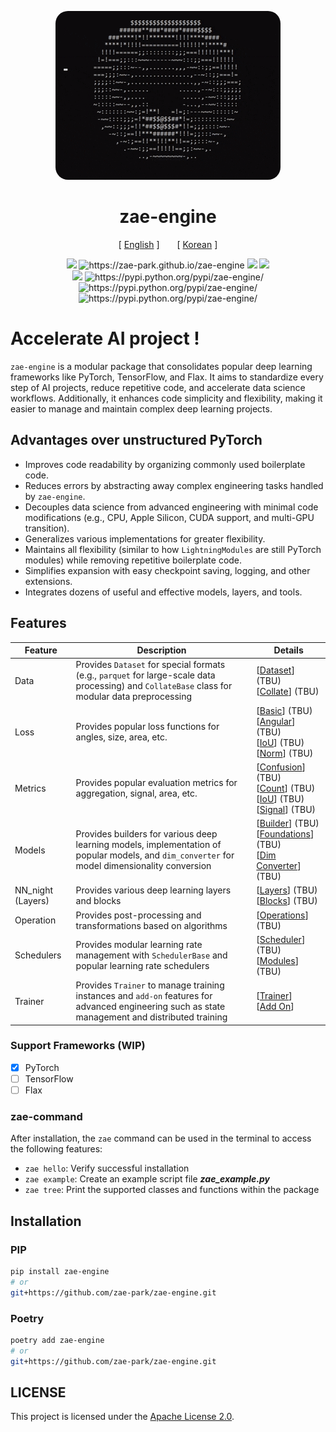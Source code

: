 <div align="center">

<p align="center">
  <img src="assets/img/spinning_ascii_donut.gif" style="border-radius: 20px">
  <br />
</p>

# zae-engine
[ <a href="./README.md">English</a> ]
<span style="display: inline-block; width: 20px;"></span>
[ <a href="./README-ko.md">Korean</a> ]
</div>

<p align="center">
    <img src="https://github.com/zae-park/zae-engine/actions/workflows/build_test.yml/badge.svg">
    <img src="https://github.com/zae-park/zae-engine/actions/workflows/document_deploy.yml/badge.svg" alt="https://zae-park.github.io/zae-engine">
    <img src="https://github.com/zae-park/zae-engine/actions/workflows/unittest_badge.yml/badge.svg">
    <img src="https://github.com/zae-park/zae-engine/actions/workflows/wandb_test.yml/badge.svg">
    </br>
    <img src="https://codecov.io/gh/zae-park/zae-engine/graph/badge.svg?token=4BENXZJHPF">
    <img src="https://img.shields.io/pypi/pyversions/zae-engine.svg" alt="https://pypi.python.org/pypi/zae-engine/">
    <img src="https://img.shields.io/pypi/v/zae-engine.svg" alt="https://pypi.python.org/pypi/zae-engine/">
    <img src="https://img.shields.io/pypi/dm/zae-engine.svg" alt="https://pypi.python.org/pypi/zae-engine/">
  <br />
</p>

# Accelerate AI project !

`zae-engine` is a modular package that consolidates popular deep learning frameworks like PyTorch, TensorFlow, and Flax.
It aims to standardize every step of AI projects, reduce repetitive code, and accelerate data science workflows.
Additionally, it enhances code simplicity and flexibility, making it easier to manage and maintain complex deep learning projects.

## Advantages over unstructured PyTorch
- Improves code readability by organizing commonly used boilerplate code.
- Reduces errors by abstracting away complex engineering tasks handled by `zae-engine`.
- Decouples data science from advanced engineering with minimal code modifications (e.g., CPU, Apple Silicon, CUDA support, and multi-GPU transition).
- Generalizes various implementations for greater flexibility.
- Maintains all flexibility (similar to how `LightningModules` are still PyTorch modules) while removing repetitive boilerplate code.
- Simplifies expansion with easy checkpoint saving, logging, and other extensions.
- Integrates dozens of useful and effective models, layers, and tools.

## Features

| Feature         | Description                                                                                     | Details                                                                                                                                                                                                                     |
|-----------------|-------------------------------------------------------------------------------------------------|-----------------------------------------------------------------------------------------------------------------------------------------------------------------------------------------------------------------------------|
| Data            | Provides `Dataset` for special formats (e.g., `parquet` for large-scale data processing) and `CollateBase` class for modular data preprocessing | [[Dataset](zae_engine/data/dataset/README_dataset-en.md)] (TBU) <br/> [[Collate](zae_engine/data/dataset/README_collate-en.md)] (TBU)                                                                                      |
| Loss            | Provides popular loss functions for angles, size, area, etc.                                    | [[Basic](zae_engine/loss/README_basic-en.md)] (TBU) <br/> [[Angular](zae_engine/loss/README_angular-en.md)] (TBU) <br/> [[IoU](zae_engine/loss/README_iou-en.md)] (TBU) <br/> [[Norm](zae_engine/loss/README_norm-en.md)] (TBU)  |
| Metrics         | Provides popular evaluation metrics for aggregation, signal, area, etc.                         | [[Confusion](zae_engine/metrics/README_confusion-en.md)] (TBU) <br/> [[Count](zae_engine/metrics/README_count-en.md)] (TBU) <br/> [[IoU](zae_engine/metrics/README_iou-en.md)] (TBU) <br/> [[Signal](zae_engine/loss/README_signal-en.md)] (TBU)   |
| Models          | Provides builders for various deep learning models, implementation of popular models, and `dim_converter` for model dimensionality conversion | [[Builder](zae_engine/models/builds/README_builds-en.md)] (TBU) <br/> [[Foundations](zae_engine/models/foundations/README_foundations-en.md)] (TBU) <br/> [[Dim Converter](zae_engine/models/converter/README_converter-en.md)] (TBU) |
| NN_night (Layers) | Provides various deep learning layers and blocks                                              | [[Layers](zae_engine/nn_night/layers/README_layers-en.md)] (TBU) <br/> [[Blocks](zae_engine/nn_night/blocks/README_blocks-en.md)] (TBU)                                                                                      |
| Operation       | Provides post-processing and transformations based on algorithms                               | [[Operations](zae_engine/operations/README_ops-en.md)] (TBU)                                                                                                                                                                |
| Schedulers      | Provides modular learning rate management with `SchedulerBase` and popular learning rate schedulers | [[Scheduler](zae_engine/operations/README_core-en.md)] (TBU) <br/> [[Modules](zae_engine/operations/README_scheduler-en.md)] (TBU)                                                                                           |
| Trainer         | Provides `Trainer` to manage training instances and `add-on` features for advanced engineering such as state management and distributed training | [[Trainer](zae_engine/trainer/README_trainer-en.md)] <br/> [[Add On](zae_engine/trainer/README_mpu-en.md)]                                                                                                                   |

### Support Frameworks (WIP)
- [x] PyTorch
- [ ] TensorFlow
- [ ] Flax

### zae-command
After installation, the `zae` command can be used in the terminal to access the following features:
- `zae hello`: Verify successful installation
- `zae example`: Create an example script file ***zae_example.py***
- `zae tree`: Print the supported classes and functions within the package

## Installation

### PIP
```bash
pip install zae-engine
# or
git+https://github.com/zae-park/zae-engine.git
```

### Poetry
```bash
poetry add zae-engine
# or
git+https://github.com/zae-park/zae-engine.git
```

## LICENSE
This project is licensed under the [Apache License 2.0](./LICENSE).

